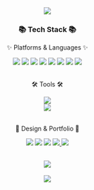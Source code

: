 <div align=center>
	<img src="https://capsule-render.vercel.app/api?type=waving&color=auto&height=200&section=header&text=HI👍%20안녕하세요&fontSize=40" />	
</div>
<div align=center>
	<h3>📚 Tech Stack 📚</h3>
	<p>✨ Platforms & Languages ✨</p>
</div>
<div align="center">
	<img src="https://img.shields.io/badge/HTML5-E34F26?style=flat&logo=HTML5&logoColor=white" />
	<img src="https://img.shields.io/badge/CSS3-1572B6?style=flat&logo=CSS3&logoColor=white" />
	<img src="https://img.shields.io/badge/JavaScript-F7DF1E?style=flat&logo=JavaScript&logoColor=white" />
	<img src="https://img.shields.io/badge/jQuery-0769AD?style=flat&logo=jQuery&logoColor=white" />
	<img src="https://img.shields.io/badge/Scss-CC6699?style=flat&logo=Scss&logoColor=white"/>
  	<img src="https://img.shields.io/badge/react-61DAFB?style=flat&logo=react&logoColor=black">
  	<img src="https://img.shields.io/badge/git-F05032?style=flat&logo=git&logoColor=white">
	<img src="https://img.shields.io/badge/vue-F05032?style=flat&logo=vue&logoColor=orange">
</div>
	<br>

<div align=center>
	<p>🛠 Tools 🛠</p>
</div>
<div align=center>
	<img src="https://img.shields.io/badge/Visual%20Studio%20Code-007ACC?style=flat&logo=VisualStudioCode&logoColor=white" />
	<br>
	<img src="https://img.shields.io/badge/GitHub-181717?style=flat&logo=GitHub&logoColor=white" />
</div>
<br>
<div align=center>
	<p>🎨 Design & Portfolio 🎨</p>
</div>
<div align=center>
  <img src="https://img.shields.io/badge/Adobe Illustrator-FF9A00?style=flat-square&logo=Adobe Illustrator&logoColor=white"/>
  <img src="https://img.shields.io/badge/Adobe XD-FF61F6?style=flat-square&logo=Adobe XD&logoColor=white"/>
  <img src="https://img.shields.io/badge/Adobe Photoshop-31A8FF?style=flat-square&logo=Adobe Photoshop&logoColor=white"/>
	<a href="kr">
  <img src="https://img.shields.io/badge/Mail-30B980?style=flat&logo=Gmail&logoColor=white" />
	</a>
	<a href="https://">
  <img src="https://img.shields.io/badge/Notion-000000?style=flat&logo=Notion&logoColor=white" />
	</a>
	<br>
</div>
<div align=center>
	<br>

<img src="https://github-readme-stats.vercel.app/api/top-langs/?username=rlatldus&layout=compact"><br><br>
<img src="https://github-readme-stats.vercel.app/api?username=rlatldus&show_icons=true">
</div>
